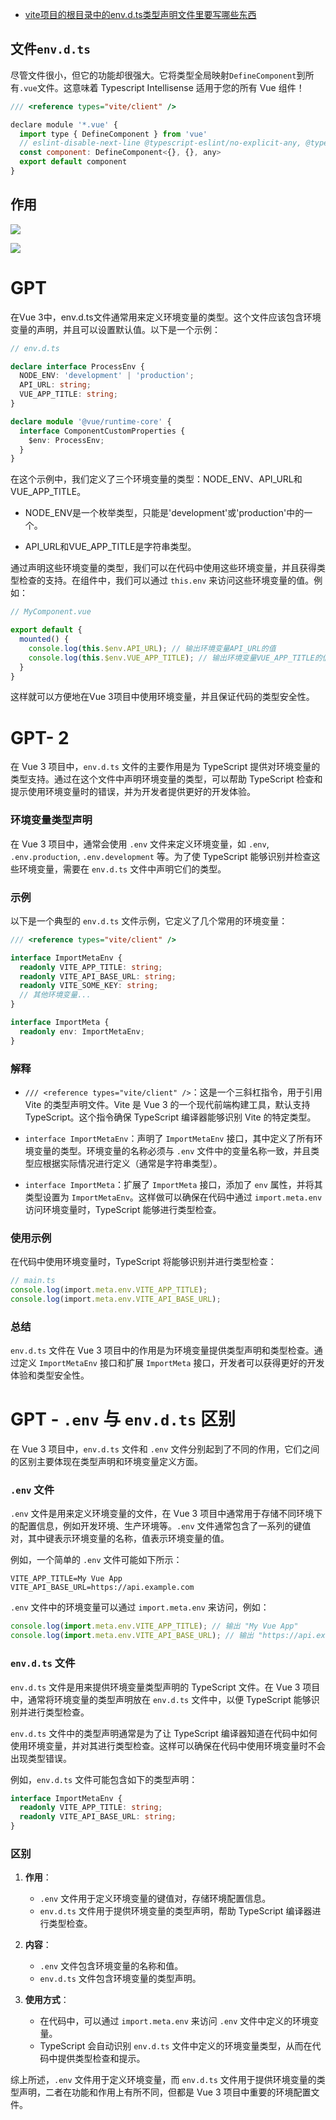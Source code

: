 * [vite项目的根目录中的env.d.ts类型声明文件里要写哪些东西](https://blog.csdn.net/Frank_colo/article/details/131075419)





## 文件`env.d.ts`

尽管文件很小，但它的功能却很强大。它将类型全局映射`DefineComponent`到所有`.vue`文件。这意味着 Typescript Intellisense 适用于您的所有 Vue 组件！

```js
/// <reference types="vite/client" />

declare module '*.vue' {
  import type { DefineComponent } from 'vue'
  // eslint-disable-next-line @typescript-eslint/no-explicit-any, @typescript-eslint/ban-types
  const component: DefineComponent<{}, {}, any>
  export default component
}
```

## 作用

![](/AllFiles/Vue/Vue3/Vue3_env.d.ts文件/images/env-d-ts.png)

![](/AllFiles/Vue/Vue3/Vue3_env.d.ts文件/images/env-d-ts-rm.png)



# GPT

在Vue 3中，env.d.ts文件通常用来定义环境变量的类型。这个文件应该包含环境变量的声明，并且可以设置默认值。以下是一个示例：

```typescript
// env.d.ts

declare interface ProcessEnv {
  NODE_ENV: 'development' | 'production';
  API_URL: string;
  VUE_APP_TITLE: string;
}

declare module '@vue/runtime-core' {
  interface ComponentCustomProperties {
    $env: ProcessEnv;
  }
}
```

在这个示例中，我们定义了三个环境变量的类型：NODE_ENV、API_URL和VUE_APP_TITLE。

* NODE_ENV是一个枚举类型，只能是'development'或'production'中的一个。

* API_URL和VUE_APP_TITLE是字符串类型。

通过声明这些环境变量的类型，我们可以在代码中使用这些环境变量，并且获得类型检查的支持。在组件中，我们可以通过 `this.env` 来访问这些环境变量的值。例如：

```typescript
// MyComponent.vue

export default {
  mounted() {
    console.log(this.$env.API_URL); // 输出环境变量API_URL的值
    console.log(this.$env.VUE_APP_TITLE); // 输出环境变量VUE_APP_TITLE的值
  }
}
```

这样就可以方便地在Vue 3项目中使用环境变量，并且保证代码的类型安全性。





# GPT- 2

在 Vue 3 项目中，`env.d.ts` 文件的主要作用是为 TypeScript 提供对环境变量的类型支持。通过在这个文件中声明环境变量的类型，可以帮助 TypeScript 检查和提示使用环境变量时的错误，并为开发者提供更好的开发体验。

### 环境变量类型声明

在 Vue 3 项目中，通常会使用 `.env` 文件来定义环境变量，如 `.env`, `.env.production`, `.env.development` 等。为了使 TypeScript 能够识别并检查这些环境变量，需要在 `env.d.ts` 文件中声明它们的类型。

### 示例

以下是一个典型的 `env.d.ts` 文件示例，它定义了几个常用的环境变量：

```typescript
/// <reference types="vite/client" />

interface ImportMetaEnv {
  readonly VITE_APP_TITLE: string;
  readonly VITE_API_BASE_URL: string;
  readonly VITE_SOME_KEY: string;
  // 其他环境变量...
}

interface ImportMeta {
  readonly env: ImportMetaEnv;
}
```

### 解释

- `/// <reference types="vite/client" />`：这是一个三斜杠指令，用于引用 Vite 的类型声明文件。Vite 是 Vue 3 的一个现代前端构建工具，默认支持 TypeScript。这个指令确保 TypeScript 编译器能够识别 Vite 的特定类型。

- `interface ImportMetaEnv`：声明了 `ImportMetaEnv` 接口，其中定义了所有环境变量的类型。环境变量的名称必须与 `.env` 文件中的变量名称一致，并且类型应根据实际情况进行定义（通常是字符串类型）。

- `interface ImportMeta`：扩展了 `ImportMeta` 接口，添加了 `env` 属性，并将其类型设置为 `ImportMetaEnv`。这样做可以确保在代码中通过 `import.meta.env` 访问环境变量时，TypeScript 能够进行类型检查。

### 使用示例

在代码中使用环境变量时，TypeScript 将能够识别并进行类型检查：

```typescript
// main.ts
console.log(import.meta.env.VITE_APP_TITLE);
console.log(import.meta.env.VITE_API_BASE_URL);
```

### 总结

`env.d.ts` 文件在 Vue 3 项目中的作用是为环境变量提供类型声明和类型检查。通过定义 `ImportMetaEnv` 接口和扩展 `ImportMeta` 接口，开发者可以获得更好的开发体验和类型安全性。





# GPT - `.env`  与 `env.d.ts`  区别

在 Vue 3 项目中，`env.d.ts` 文件和 `.env` 文件分别起到了不同的作用，它们之间的区别主要体现在类型声明和环境变量定义方面。

### `.env` 文件

`.env` 文件是用来定义环境变量的文件，在 Vue 3 项目中通常用于存储不同环境下的配置信息，例如开发环境、生产环境等。`.env` 文件通常包含了一系列的键值对，其中键表示环境变量的名称，值表示环境变量的值。

例如，一个简单的 `.env` 文件可能如下所示：

```plaintext
VITE_APP_TITLE=My Vue App
VITE_API_BASE_URL=https://api.example.com
```

`.env` 文件中的环境变量可以通过 `import.meta.env` 来访问，例如：

```javascript
console.log(import.meta.env.VITE_APP_TITLE); // 输出 "My Vue App"
console.log(import.meta.env.VITE_API_BASE_URL); // 输出 "https://api.example.com"
```

### `env.d.ts` 文件

`env.d.ts` 文件是用来提供环境变量类型声明的 TypeScript 文件。在 Vue 3 项目中，通常将环境变量的类型声明放在 `env.d.ts` 文件中，以便 TypeScript 能够识别并进行类型检查。

`env.d.ts` 文件中的类型声明通常是为了让 TypeScript 编译器知道在代码中如何使用环境变量，并对其进行类型检查。这样可以确保在代码中使用环境变量时不会出现类型错误。

例如，`env.d.ts` 文件可能包含如下的类型声明：

```typescript
interface ImportMetaEnv {
  readonly VITE_APP_TITLE: string;
  readonly VITE_API_BASE_URL: string;
}
```

### 区别

1. **作用**：
   - `.env` 文件用于定义环境变量的键值对，存储环境配置信息。
   - `env.d.ts` 文件用于提供环境变量的类型声明，帮助 TypeScript 编译器进行类型检查。

2. **内容**：
   - `.env` 文件包含环境变量的名称和值。
   - `env.d.ts` 文件包含环境变量的类型声明。

3. **使用方式**：
   - 在代码中，可以通过 `import.meta.env` 来访问 `.env` 文件中定义的环境变量。
   - TypeScript 会自动识别 `env.d.ts` 文件中定义的环境变量类型，从而在代码中提供类型检查和提示。

综上所述，`.env` 文件用于定义环境变量，而 `env.d.ts` 文件用于提供环境变量的类型声明，二者在功能和作用上有所不同，但都是 Vue 3 项目中重要的环境配置文件。
